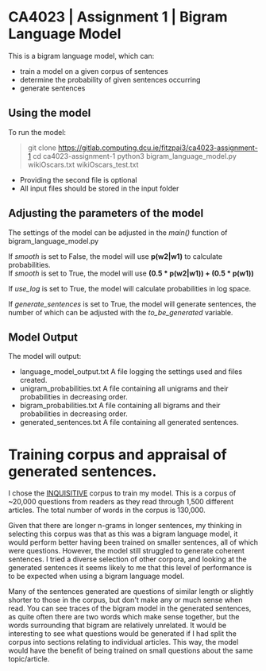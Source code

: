 # CA4023 | Assignment 1 | Bigram Language Model

This is a bigram language model, which can:
- train a model on a given corpus of sentences
- determine the probability of given sentences occurring
- generate sentences

## Using the model

To run the model:

> git clone https://gitlab.computing.dcu.ie/fitzpai3/ca4023-assignment-1
> cd ca4023-assignment-1
> python3 bigram_language_model.py wikiOscars.txt wikiOscars_test.txt

- Providing the second file is optional
- All input files should be stored in the input folder

## Adjusting the parameters of the model

The settings of the model can be adjusted in the *main()* function of bigram_language_model.py

If *smooth* is set to False, the model will use **p(w2|w1)** to calculate probabilities.  
If *smooth* is set to True, the model will use **(0.5 * p(w2|w1)) + (0.5 * p(w1))**

If *use_log* is set to True, the model will calculate probabilities in log space.

If *generate_sentences* is set to True, the model will generate sentences, the number of which can be adjusted with the *to_be_generated* variable.

## Model Output

The model will output:
- language_model_output.txt
A file logging the settings used and files created.
- unigram_probabilities.txt
A file containing all unigrams and their probabilities in decreasing order.
- bigram_probabilities.txt
A file containing all bigrams and their probabilities in decreasing order.
- generated_sentences.txt
A file containing all generated sentences.

# Training corpus and appraisal of generated sentences.

I chose the [INQUISITIVE](https://github.com/wjko2/INQUISITIVE) corpus to train my model. This is a corpus of ~20,000 questions from readers as they read through 1,500 different articles. The total number of words in the corpus is 130,000.

Given that there are longer n-grams in longer sentences, my thinking in selecting this corpus was that as this was a bigram language model, it would perform better having been trained on smaller sentences, all of which were questions. However, the model still struggled to generate coherent sentences. I tried a diverse selection of other corpora, and looking at the generated sentences it seems likely to me that this level of performance is to be expected when using a bigram language model.

Many of the sentences generated are questions of similar length or slightly shorter to those in the corpus, but don't make any or much sense when read. You can see traces of the bigram model in the generated sentences, as quite often there are two words which make sense together, but the words surrounding that bigram are relatively unrelated. It would be interesting to see what questions would be generated if I had split the corpus into sections relating to individual articles. This way, the model would have the benefit of being trained on small questions about the same topic/article. 
